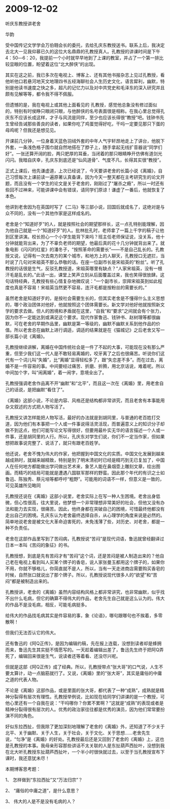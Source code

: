 # 2009-12-02

听庆东教授讲老舍 

华韵

受中国传记文学学会万伯翱会长的委托，去给孔庆东教授送书。联系上后，我决定去北大一见我仰慕已久的这位大名鼎鼎的孔教授真人。孔教授的讲课时间是下午4：50―6：20，我提前一个小时就早早地到了上课的教室，并占了一个第一排比较显眼的位置，盼望着这位“北大醉侠“的出现。

其实在这之前，我已多次在电视上、博客上、还有其他书报杂志上见过孔教授，看他听他口若悬河地天文地理四书五经海聊社会人生历史文化，语言犀利，幽默，特别是他读书速度之快之多，超凡的记忆力以及对中共党史和毛泽东的深入研究并且颇有见解等等，都令我不得不佩服。

但遗憾的是，我在电视上或其他上面看见的 孔教授，感觉他总象没有修过面似的，特别有时侯睁只眼闭只眼，与他醉侠的名号表面很是相称。在我心里总觉得孔庆东不应该长成这样，才子与风流是同伴，至少也应该长得很“教授”吧。钱钟书先生曾经告诫那些善良的读者，如果你吃了鸡蛋觉得好吃，干吗一定要见那只下蛋的母鸡呢？但我还是想见见。

开课前几分钟，一位身着天蓝色羽绒外套的中年人气宇轩昂地走上了讲台，他脱下外套，一条浅色格子围巾就自然地搭在了脖子上，随手拿起无线扩音器说“同学们好”。一张还算开阔的脸，两只肥厚的耳垂，当闭着的那只眼睛睁开仿佛有道剑光闪闪。我暗自庆幸，孔庆东到底还是“仙风道骨”、气度不凡，长得其实很“教授”。

正式上课后，他先谦虚道，上次已经说了，今天要讲老舍的长篇小说《离婚》，自己习惯每次上课前读一遍原著认真备课，因为今天一整天都在主考研究生的论文开题，而且没有一个学生的论文是关于老舍的，刚刚过了“屠杀之瘾”，所以一时还有些回不过神来，可能讲课中会有错误，请同学们原谅！谦虚了一番后，他就恢复了本色。

他讲到老舍因为在英国时写了《二马》等三部小说，回国后就成名了，这绝对是与众不同的，没有一个其他作家是这样成名的。

老舍是个“知道好歹”的人，就是按照社会的期望那样长，这一点孔特别能理解，因为他自己就是一个“知道好歹”的人。批林批孔时，老师拿了一篇上千字的稿子让他到区里讲演。校长担心一个小学生能背下来吗？班主任老师保证说，没关系，他十分钟就能背出来，为了不辜负老师的期望，他最后真的花十几分钟就背出来了。就象电影《闪闪的红星》的潘冬子，“按照革命的需要长”――不是自己乱长的。孔教授又说，记得有一次去南方的某个城市，和地方上的人聊天，孔教授口无遮拦，当时说了几句对宋祖英不那么恭敬的话。在座一位副市长是宋祖英的“粉丝”。听了孔教授的话很是生气，反驳孔教授道，宋祖英哪里有缺点？“人家宋祖英，没有一根汗毛是乱长的。”此话一出，课堂上笑声立刻从后面覆盖过来，我也笑得很放肆。这句话特经典，孔教授有些心情复杂地微叹说：“一个副市长，崇拜宋祖英到如此程度也真是不容易！宋祖英当然更不容易，连汗毛都是按粉丝的需要长的。”

虽然老舍是知道好歹的，是按社会需要生长的，但其实老舍是不懂得什么主义思想的，哪个政治团体对他好，他就按照这个团体需要长。新文学对他好他就按照新文学的要求去做。但人的困境和矛盾就在这里，“自我”和“要求”之间就会有个张力，因为你不一定能达到或满足这个要求。现代作家鲁迅、钱钟书、赵树理等都很幽默，可在老舍的早期作品里，幽默是第一等级的，幽默不幽默关系到他作品的价值。所以老舍总在幽默上进行调适，调适的结果就是在《猫城记》之后老舍又写一部长篇小说《离婚》。

孔教授继续讲解，离婚在中国传统社会是一件了不起的大事，可能现在没有那么严重，但至少我们这一代人是不敢轻易离婚的，咬牙离了之后也很痛苦。听说你们这代有一个词儿叫“失婚”，比“离婚”显得轻松多了，跟“失恋差不多”。而在过去，离婚不是一件容易的事。中间要经过痛苦、折磨、折腾，用北京话说，难着呢。所以中间加个字，叫“闹离婚”，着一闹字，意境全出了。

孔教授强调老舍作品离不开“幽默”和“北平”，而且这一次在《离婚》里，用老舍自己的话说，是把幽默“看住了”。

《离婚》这部小说，不论是内容、风格还是结构都非常讲究，而且老舍有本事能用杂文叙述的方式把人物写活了。

孔教授又讲怎样能把人物写活，最好的办法就是到胡同里，与普通的老百姓打交道，因为他们有本事把一个人或一件事说得活灵活现，而普遍意义上的知识分子却做不到这点，他们可能写论文写得很好，但要用最朴实无华的语言描述一个人或一件事，还是胡同里的人行。所以，孔庆东对学生们说，你们不一定当作家，但如果想把故事说完整了、说活了，就只有跟老百姓学。

他还说，老舍不愧为伟大的作家，他把握到中国文化的实质。中国文化发展到越来越成熟时，就越来越精致，特别是到了明末清初时已经是精巧到无已复加了，中国人在任何地方都能做出学问做出艺术来，象艺人能在鼻烟壶上雕刻文章，绘出图画。而精巧的结局可能就是遭遇八国联军那样的野蛮。因此那个年代的有识之士如鲁迅、陈独秀、蔡元培等都呼吁“粗野”。可能用的词语不一样，但意义是一致的，可见英雄所见略同

孔教授还说在《离婚》这部小说里，老舍实际上在写一种人生困境。老舍出身低微，但心性很高，往大里说，他梦想一个非常理想非常美好的社会，但他又没有办法和能力去实现，很痛苦。因此，他终身都在突破自己的困境，可惜最终他都没有走出自己的困境。孔庆东认为老舍最终选择自杀，从心理学的角度来说是必然的。简单地说老舍是被文化大革命迫害死的，未免浅薄了些，对历史、对老舍，都是一种不负责任。

老舍在这部作品里写到了苦闷病，孔教授说“苦闷”是现代词语，鲁迅就曾经翻译过日本一本叫《苦闷的象征》的书。

孔教授想，到底是先有苦闷才有“苦闷”这个词，还是苦闷是被人制造出来的？他自己老在电视上看到叫人买某个牌子的香皂，说人家张曼玉都用这个牌子的，如果你不用，你就不够格儿，你简直就不是人，所以，当有一天走进商店需要购买香皂的时候，自然张口就说出了那个牌子。所以，孔教授说现代很多人的“欲望”和“苦闷”都是被制造出来的。

孔教授讲，老舍的《离婚》虽然内容结构风格上都非常讲究，也非常幽默，似乎找不出什么毛病，但它的确算不得伟大的作品，老舍先生自己就是这么认为的。伟大的作品不是没毛病，相反，可能毛病挺多。

给伟大的作品找毛病其实是件容易的事，象《论语》，哪句跟哪句也不挨着，多零散啊！

但我们无法否认它的伟大。

还有鲁迅的《阿Q正传》，是因为编辑约稿，先在报上连载，没想到读者却是蜂拥而来，鲁迅先生其实挺不情愿写的。一天趁着编辑出差了，鲁迅先生终于把阿Q弄死了，编辑回来很是生气，说读者还等着看、还没尽兴呢。

但就是这部《阿Q正传》成了经典。所以，孔教授带点“张大哥”的口气说，人生不要太算计，动一点脑筋就行了。又说，《离婚》里的“张大哥”，其实是庸俗的中庸之道的代表人物。

不论是《离婚》这部作品，或是里面的张大哥，都代表了一种“成熟”，成熟就是精神分裂得有层次有理性。孔教授举例说，比如现在给同学们讲课的是一个教授，可他心里还有一个自我在说：“干吗哪你？你累不累啊？”这就是“成熟”的表现或者是精神分裂得很有层次的人。优秀的政治家往往都是优秀的演员，因为他们常常要扮演不同的角色。

好似东拉西扯，但我除了更加深刻地理解了老舍的《离婚》外，还知道了不少关于北平、关于幽默、关于人生，关于社会，关于文化、关于思想……老舍先生说，“匀净”是《离婚》的好处。孔教授最后还是又回到了老舍的《离婚》上，这也是孔教授的本事。我母亲形容那些讲话不太关联的人是东扯葫芦西扯叶，没想到我在北大听孔教授东扯葫芦西扯叶，一个半小时很快就过去，以至于当孔教授宣布下课时，我还意犹未尽！

本期博客思考题：

1、          怎样做到“东拉西扯”又“万法归宗”？

2、          “庸俗的中庸之道”，是什么意思？

3、          伟大的人是不是没有毛病的人？

